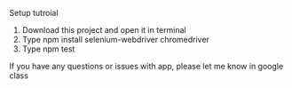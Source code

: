 Setup tutroial

1. Download this project and open it in terminal
2. Type npm install selenium-webdriver chromedriver
3. Type npm test

If you have any questions or issues with app, please let me know in google class
